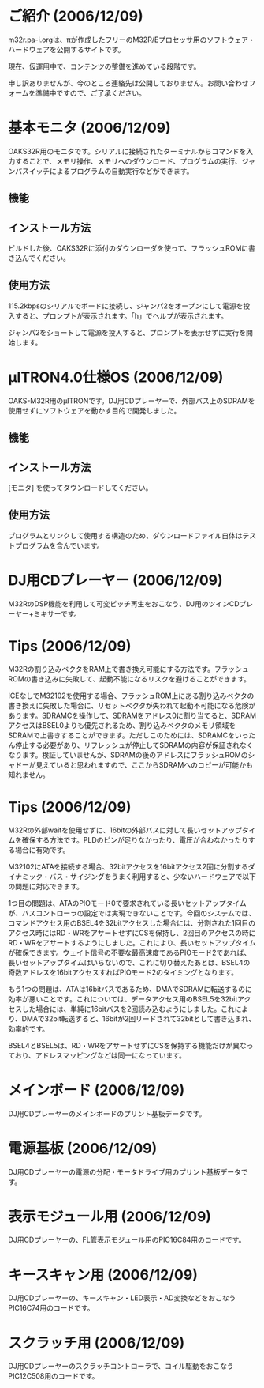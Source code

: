 
# ご紹介 (2006/12/09)

m32r.pa-i.orgは、πが作成したフリーのM32R/Eプロセッサ用のソフトウェア・ハードウェアを公開するサイトです。

現在、仮運用中で、コンテンツの整備を進めている段階です。

申し訳ありませんが、今のところ連絡先は公開しておりません。お問い合わせフォームを準備中ですので、ご了承ください。

# 基本モニタ (2006/12/09)

OAKS32R用のモニタです。シリアルに接続されたターミナルからコマンドを入力することで、メモリ操作、メモリへのダウンロード、プログラムの実行、ジャンパスイッチによるプログラムの自動実行などができます。

##  機能

##  インストール方法

ビルドした後、OAKS32Rに添付のダウンローダを使って、フラッシュROMに書き込んでください。

##  使用方法

115.2kbpsのシリアルでボードに接続し、ジャンパ2をオープンにして電源を投入すると、プロンプトが表示されます。「h」でヘルプが表示されます。

ジャンパ2をショートして電源を投入すると、プロンプトを表示せずに実行を開始します。

# μITRON4.0仕様OS (2006/12/09)

OAKS-M32R用のμITRONです。DJ用CDプレーヤーで、外部バス上のSDRAMを使用せずにソフトウェアを動かす目的で開発しました。

##  機能

##  インストール方法

[モニタ] を使ってダウンロードしてください。

##  使用方法

プログラムとリンクして使用する構造のため、ダウンロードファイル自体はテストプログラムを含んでいます。

# DJ用CDプレーヤー (2006/12/09)

M32RのDSP機能を利用して可変ピッチ再生をおこなう、DJ用のツインCDプレーヤー+ミキサーです。

# Tips (2006/12/09)

M32Rの割り込みベクタをRAM上で書き換え可能にする方法です。フラッシュROMの書き込みに失敗して、起動不能になるリスクを避けることができます。

ICEなしでM32102を使用する場合、フラッシュROM上にある割り込みベクタの書き換えに失敗した場合に、リセットベクタが失われて起動不可能になる危険があります。SDRAMCを操作して、SDRAMをアドレス0に割り当てると、SDRAMアクセスはBSEL0よりも優先されるため、割り込みベクタのメモリ領域をSDRAMで上書きすることができます。ただしこのためには、SDRAMCをいったん停止する必要があり、リフレッシュが停止してSDRAMの内容が保証されなくなります。検証していませんが、SDRAMの後のアドレスにフラッシュROMのシャドーが見えていると思われますので、ここからSDRAMへのコピーが可能かも知れません。

# Tips (2006/12/09)

M32Rの外部waitを使用せずに、16bitの外部バスに対して長いセットアップタイムを確保する方法です。PLDのピンが足りなかったり、電圧が合わなかったりする場合に有効です。

M32102にATAを接続する場合、32bitアクセスを16bitアクセス2回に分割するダイナミック・バス・サイジングをうまく利用すると、少ないハードウェアで以下の問題に対応できます。

1つ目の問題は、ATAのPIOモード0で要求されている長いセットアップタイムが、バスコントローラの設定では実現できないことです。今回のシステムでは、コマンドアクセス用のBSEL4を32bitアクセスした場合には、分割された1回目のアクセス時にはRD・WRをアサートせずにCSを保持し、2回目のアクセスの時にRD・WRをアサートするようにしました。これにより、長いセットアップタイムが確保できます。ウェイト信号の不要な最高速度であるPIOモード2であれば、長いセットアップタイムはいらないので、これに切り替えたあとは、BSEL4の奇数アドレスを16bitアクセスすればPIOモード2のタイミングとなります。

もう1つの問題は、ATAは16bitバスであるため、DMAでSDRAMに転送するのに効率が悪いことです。これについては、データアクセス用のBSEL5を32bitアクセスした場合には、単純に16bitバスを2回読み込むようにしました。これにより、DMAで32bit転送すると、16bitが2回リードされて32bitとして書き込まれ、効率的です。

BSEL4とBSEL5は、RD・WRをアサートせずにCSを保持する機能だけが異なっており、アドレスマッピングなどは同一になっています。

# メインボード (2006/12/09)

DJ用CDプレーヤーのメインボードのプリント基板データです。

# 電源基板 (2006/12/09)

DJ用CDプレーヤーの電源の分配・モータドライブ用のプリント基板データです。

# 表示モジュール用 (2006/12/09)

DJ用CDプレーヤーの、FL管表示モジュール用のPIC16C84用のコードです。

# キースキャン用 (2006/12/09)

DJ用CDプレーヤーの、キースキャン・LED表示・AD変換などをおこなうPIC16C74用のコードです。

# スクラッチ用 (2006/12/09)

DJ用CDプレーヤーのスクラッチコントローラで、コイル駆動をおこなうPIC12C508用のコードです。
